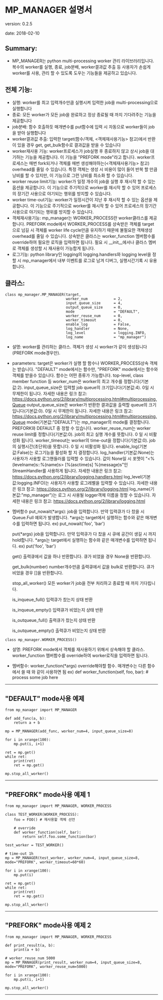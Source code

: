 
# MP_MANAGER 설명서

version: 0.2.5

date: 2018-02-10


## Summary:
- MP_MANAGER는 python multi-processing worker 관리 라이브러리입니다.
  복수의 worker를 실행, 종료, job분배, worker결과값 추출 등 사용자가 
  손쉽게 worker를 사용, 관리 할 수 있도록 도우는 기능들을 제공하고 있습니다.


## 전체 기능:
- 실행: 
  worker를 최고 입력개수만큼 실행시켜 입력한 job을 multi-processing으로 실행합니다
- 종료: 
  모든 worker가 모든 job을 완료하고 정상 종료될 때 까지 기다려주는 기능을 제공합니다
- job분배: 
  함수 호출하듯 매개변수를 put함수에 입력 시 자동으로 worker들이 job을 받아 실행합니다
- worker결과값 추출: 
  입력한 target(함수/객체, <객체재사용기능> 참고)에서 반환이 있을 경우 get, get_bulk함수로
  결과값을 받을 수 있습니다
- worker재사용 기능: 
  worker프로세스가 job실행 후 종료하지 않고 상시 job을 대기하는 기능을 제공합니다.
  이 기능을 "PREFORK mode"라고 합니다.
  worker프로세스는 매번 fork되거나 객체를 매번 생성해야하는(<객체재사용기능> 참고) overhead를
  줄일 수 있습니다. 특정 객체는 생성 시 비용이 많이 들어 반복 할 만큼 낭비를 할 수 있지만,
  이 기능으로 그런 낭비를 최소화 할 수 있습니다.
- worker reuse limit기능: 
  worker가 일정 개수의 job을 실행 후 재시작 할 수 있는 옵션을 제공합니다.
  이 기능으로 주기적으로 worker를 재시작 할 수 있어 프로세스의 장기간 사용으로 야기되는 행위를 방지할 수 있습니다.
- worker time-out기능: 
  worker가 일정시간이 지난 후 재시작 할 수 있는 옵션을 제공합니다.
  이 기능으로 주기적으로 worker를 재시작 할 수 있어 프로세스의 장기간 사용으로 야기되는 행위를 방지할 수 있습니다.
- 객체재사용기능: 
  mp_manager는 WORKER_PROCESS란 worker클라스를 제공합니다.
  PREFORK mode에서 WORKER_PROCESS를 상속받은 객체를 target으로 넘길 시 객체를 worker life cycle만큼 유지하기 때문에
  불필요한 객채생성 overhead를 줄일 수 있습니다.
  상속받은 클라스는 worker_function 멤버함수를 override하여 필요한 로직을 입력하면 됩니다.
  필요 시 __init__에서나 클라스 멤버로 객체를 생성할 시 재사용이 가능합게 됩니다.
- 로그기능:
  python library인 logging의 logging.handlers와 logging level을 정할 시 mp_manager에서 내부 이벤트를
  로그로 남겨 디버그, 실행시간기록 시 유용합니다.


## 클라스:
<pre><code>class mp_manager.MP_MANAGER(target,
                            worker_num            = 2,
                            input_queue_size      = 4,
                            output_queue_size     = 0,
                            mode                  = "DEFAULT",
                            worker_reuse_num      = 0,
                            worker_timeout        = 0,
                            enable_log            = False,
                            log_handler           = None,
                            log_level             = logging.INFO,
                            log_name              = "mp_manager")</code></pre>
- 설명:
  worker를 관리하는 클라스.
  객체가 생성 시 worker가 같이 생성됩니다(PREFORK mode경우만).
  
- parameters:
  target은 worker가 실행 할 함수나 WORKER_PROCESS상속 객체는 받습니다. "DEFAULT" mode에서는 함수만,
    "PREFORK" mode에서는 함수와 객체를 받을수 있습니다. 
    함수는 어떤 종류가 가능합니다. top-level, class member function 등
  worker_num은 worker의 최고 개수를 정합니다(기본값:2).
  input_queue_size은 입력할 job queue의 크기입니다(기본값:4). 0일 시 무제한이 됩니다. 
    자세한 내용은 링크 참고: https://docs.python.org/2/library/multiprocessing.html#multiprocessing.Queue
  output_queue_size은 worker가 반환한 결과값을 출력할 queue의 크기입니다(기본값:0). 0일 시 무제한이 됩니다. 
    자세한 내용은 링크 참고: https://docs.python.org/2/library/multiprocessing.html#multiprocessing.Queue
  mode(기본값:"DEFAULT")는 mp_manager의 mode를 결정합니다. PREFORK와 DEFAULT 중 정할 수 있습니다.
  worker_reuse_num는 worker reuse limit를 정합니다(기본값:0). job의 최고 실행 개수를 뜻합니다.
    0 일 시 비활성화 됩니다.
  worker_timeout는 worker의 time-out을 정합니다(기본값:0). job의 실행시간(초단위)을 뜻합니다.
    0 일 시 비활성화 됩니다.
  enable_log(기본값:False)는 로그기능을 활성화 할 지 결정합니다.
  log_handler(기본값:None)는 사용자가 사용할 로그핸들러를 입력할 수 있습니다.
    값이 None일 시 포멧이 "<%(levelname)s::%(name)s> [%(asctime)s] %(message)s"인
    StreamHandler를 사용하게 됩니다.
    자세한 내용은 링크 참고: https://docs.python.org/2/library/logging.handlers.html
  log_level(기본값:logging.INFO)는 사용자가 사용할 로그레벨을 입력할 수 있습니다.
    자세한 내용은 링크 참고: https://docs.python.org/2/library/logging.html
  log_name(기본값:"mp_manager")는 로그 시 사용될 logger객체 이름을 정할 수 있습니다.
    자세한 내용은 링크 참고: https://docs.python.org/2/library/logging.html

- 멤버함수
  put_nowait(*args):
    job을 입력합니다. 만약 입력큐가 다 찼을 시 Queue.Full 예외가 발생합니다.
    *args는 target에서 실행하는 함수와 같은 매개변수를 입력하면 됩니다.
    ex) put_nowait('foo', 'bar')
  
  put(*args)
    job을 입력합니다. 만약 입력큐가 다 찼을 시 큐에 공간이 생길 시 까지 hold합니다.
    *args는 target에서 실행하는 함수와 같은 매개변수를 입력하면 됩니다.
    ex) put('foo', 'bar')
  
  get()
    출력큐에서 값을 하나 반환합니다.
    큐가 비었을 경우 None을 반환합니다.
  
  get_bulk(number)
    number개수만큼 출력큐에서 값을 bulk로 반환합니다.
    큐가 비었을 경우 []을 반환합니다.
  
  stop_all_worker()
    모든 worker가 job을 전부 처리하고 종료할 때 까지 기다립니다.
  
  is_inqueue_full()
    입력큐가 찼는지 상태 반환
    
  is_inqueue_empty()
    입력큐가 비었는지 상태 반환
    
  is_outqueue_full()
    출력큐가 찼는지 상태 반환
    
  is_outqueue_empty()
    출력큐가 비었는지 상태 반환


    
<pre><code>class mp_manager.WORKER_PROCESS()</code></pre>

- 설명:
  PREFORK mode에서 객체를 재사용하기 위해서 상속해야 할 클라스.
  worker_function 멤버함수를 override하여 worker로직을 입력하면 됩니다.
  
- 멤버함수:
  worker_function(*args)
    override해야할 함수. 매개변수는 다른 함수에서 쓸 때 와 같이 사용하면 됨
    ex) def worker_function(self, foo, bar):
            # process some job here

            


* * *
## "DEFAULT" mode사용 예제

<pre><code>from mp_manager import MP_MANAGER

def add_func(a, b):
    return a + b

mp = MP_MANAGER(add_func, worker_num=4, input_queue_size=8)

for i in xrange(100):
    mp.put(i, i+1)

ret = mp.get()
while ret:
    print(ret)
    ret = mp.get()
    
mp.stop_all_worker()</code></pre>

* * *
## "PREFORK" mode사용 예제 1

<pre><code>from mp_manager import MP_MANAGER, WORKER_PROCESS

class TEST_WORKER(WORKER_PROCESS):
    foo = FOO() # 재사용할 객체 선언
    
    # override
    def worker_function(self, bar):
        return self.foo.some_function(bar)

test_worker = TEST_WORKER()

# time-out 1h
mp = MP_MANAGER(test_worker, worker_num=4, input_queue_size=8, mode="PREFORK", worker_timeout=60*60)

for i in xrange(100):
    mp.put(i)

ret = mp.get()
while ret:
    print(ret)
    ret = mp.get()

mp.stop_all_worker()</code></pre>

* * *
## "PREFORK" mode사용 예제 2

<pre><code>from mp_manager import MP_MANAGER, WORKER_PROCESS

def print_result(a, b):
    print(a + b)

# worker_reuse_num 5000
mp = MP_MANAGER(print_result, worker_num=4, input_queue_size=8, mode="PREFORK", worker_reuse_num=5000)

for i in xrange(100):
    mp.put(i, i+1)

mp.stop_all_worker()</code></pre>

* * *



